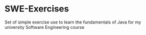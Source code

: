 # SWE-Exercises

Set of simple exercise use to learn the fundamentals of Java for my university Software Engineering course

